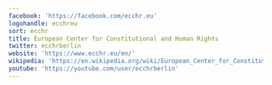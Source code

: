```yaml
---
facebook: 'https://facebook.com/ecchr.eu'
logohandle: ecchreu
sort: ecchr
title: European Center for Constitutional and Human Rights
twitter: ecchrberlin
website: 'https://www.ecchr.eu/en/'
wikipedia: 'https://en.wikipedia.org/wiki/European_Center_for_Constitutional_and_Human_Rights'
youtube: 'https://youtube.com/user/ecchrberlin'
---
```

